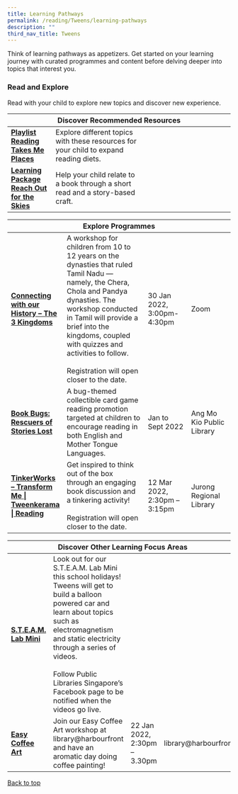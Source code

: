 ```yaml
---
title: Learning Pathways
permalink: /reading/Tweens/learning-pathways
description: ""
third_nav_title: Tweens
---
```

<style type="text/css">
/* Links */
.content a { color: #322987; }
.content a:focus,
.content a:hover { color: #28216c; }

/* Button Outline */
.bp-button { padding-left: 1.5rem; padding-right: 1.5rem; }
.bp-button.is-primary-outline { border: 1px solid #322987; color: #322987; background-color: transparent; text-decoration: none; }
.bp-button.is-primary-outline:focus,
.bp-button.is-primary-outline:hover { border: 1px solid #322987; color: #cff2e8; background-color: #322987; text-decoration: none; }

/* Responsive Iframe */
.responsive-iframe { position: absolute; top: 0; left: 0; bottom: 0; right: 0; width: 100%; height: 100%; }
.responsive-iframe-container { position: relative; overflow: hidden; width: 100%; }
.responsive-iframe-container.ratio-16by9 { padding-top: 56.25%; }
.responsive-iframe-container.ratio-4by3 { padding-top: 75%; }
.responsive-iframe-container.ratio-3by2 { padding-top: 66.66%; }
.responsive-iframe-container.ratio-1by1 { padding-top: 100%; }
</style>
Think of learning pathways as appetizers. Get started on your learning journey with curated programmes and content before delving deeper into topics that interest you.

<h3><b> Read and Explore</b></h3>
Read with your child to explore new topics and discover new experience.
<div class="horizontal-scroll margin--bottom--lg">
  <table class="generic-table">
    <thead>
      <tr>
        <th colspan="4" class="is-uppercase has-weight-normal ">Discover Recommended Resources</th>
      </tr>
    </thead>
    <tbody>
      <tr>
        <td style="width: 20%;"><a href="/reading/tweens/content" target="_blank"><b>Playlist Reading Takes Me Places</b></a></td>
        <td style="width: 40%;"> Explore different topics with these resources for your child to expand reading diets.  </td>
        <td style="width: 20%;"> </td>
        <td style="width: 20%;"> </td>
      </tr>
      <tr>
        <td><a href="/reading/tweens/content"><b>Learning Package Reach Out for the Skies</b></a></td>
        <td>Help your child relate to a book through a short read and a story-based craft. </td>
        <td></td>
        <td> </td>
      </tr>
    </tbody>
  </table>
</div>

<div class="horizontal-scroll margin--bottom--lg">
  <table class="generic-table">
    <thead>
      <tr>
        <th colspan="4" class="is-uppercase has-weight-normal ">Explore Programmes</th>
      </tr>
    </thead>
    <tbody>
      <tr>
        <td style="width: 20%;"><a href="https://www.eventbrite.sg/e/213485630267" target="_blank"><b> Connecting with our History – The 3 Kingdoms </b></a></td>
        <td style="width: 40%;">A workshop for children from 10 to 12 years on the dynasties that ruled Tamil Nadu — namely, the Chera, Chola and Pandya dynasties. The workshop conducted in Tamil will provide a brief into the kingdoms, coupled with quizzes and activities to follow.
					<br><br> Registration will open closer to the date.</td>
        <td style="width: 20%;"> 30 Jan 2022, 3:00pm-4:30pm</td>
        <td style="width: 20%;">Zoom</td>
      </tr>
<tr>
<td><a href=" http://go.gov.sg/BookBugs " target="_blank"><b> Book Bugs: Rescuers of Stories Lost</b></a></td>
        <td>A bug-themed collectible card game reading promotion targeted at children to encourage reading in both English and Mother Tongue Languages.</td>
        <td>Jan to Sept 2022</td>
        <td>Ang Mo Kio Public Library</td>
      </tr>
<tr>
<td><a href="https://www.eventbrite.sg/e/thinker-play-unscramble-the-word-sustainability-time-of-your-life-tickets-217851408427?aff=ebdssbonlinesearch" target="_blank"><b>TinkerWorks – Transform Me | Tweenkerama | Reading</b></a></td>
        <td>Get inspired to think out of the box through an engaging book discussion and a tinkering activity!
					<br><br> Registration will open closer to the date.</td>
        <td>12 Mar 2022, <br>2:30pm – 3:15pm</td>
        <td>Jurong Regional Library</td>
      </tr>
    </tbody>
  </table>
</div>

<div class="horizontal-scroll margin--bottom--lg">
  <table class="generic-table">
    <thead>
      <tr>
        <th colspan="4" class="is-uppercase has-weight-normal ">Discover Other Learning Focus Areas</th>
      </tr>
    </thead>
    <tbody>
      <tr>
      <td style="width: 20%;"><a href="https://www.facebook.com/publiclibrarysg" target="_blank"><b> S.T.E.A.M. Lab Mini</b></a></td>
        <td style="width: 40%;"> Look out for our S.T.E.A.M. Lab Mini this school holidays! Tweens will get to build a balloon powered car and learn about topics such as electromagnetism and static electricity through a series of videos. <br><br>Follow Public Libraries Singapore’s Facebook page to be notified when the videos go live.</td>
        <td style="width: 20%;"></td>
        <td style="width: 20%;"></td>
      </tr>
<tr>
<td style="width: 20%;"><a href=" https://www.eventbrite.sg/e/easy-coffee-art-libraryharbourfront-registration-221844301277?aff=ebdssbdestsearch" target="_blank"><b> Easy Coffee Art</b></a></td>
        <td> Join our Easy Coffee Art workshop at library@harbourfront and have an aromatic day doing coffee painting!</td>
        <td> 22 Jan 2022,<br>2:30pm – 3.30pm</td>
        <td> library@harbourfront</td>
      </tr>
  </tbody>
  </table>
</div>

<p class="has-text-right margin--top--xl"><a href="#main-content">Back to top</a></p>